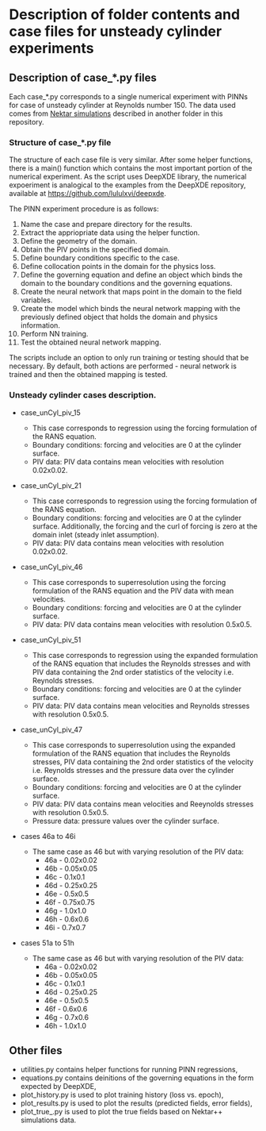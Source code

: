 # Description of folder contents and case files for unsteady cylinder experiments

## Description of case_\*.py files

Each case_\*.py corresponds to a single numerical experiment with PINNs for case of unsteady cylinder at Reynolds number 150. The data used comes from [Nektar simulations](../../NektarSimulations/) described in another folder in this repository.

### Structure of case_*.py file

The structure of each case file is very similar. After some helper functions, there is a main() function which contains the most important portion of the numerical experiment. As the script uses DeepXDE library, the numerical expoeriment is analogical to the examples from the DeepXDE repository, available at https://github.com/lululxvi/deepxde.

The PINN experiment procedure is as follows:

1. Name the case and prepare directory for the results.
2. Extract the appriopriate data using the helper function.
3. Define the geometry of the domain.
4. Obtain the PIV points in the specified domain.
5. Define boundary conditions specific to the case.
6. Define collocation points in the domain for the physics loss.
7. Define the governing equation and define an object which binds the domain to the boundary conditions and the governing equations.
8. Create the neural network that maps point in the domain to the field variables.
9. Create the model which binds the neural network mapping with the previously defined object that holds the domain and physics information.
10. Perform NN training.
11. Test the obtained neural network mapping.

The scripts include an option to only run training or testing should that be necessary. By default, both actions are performed - neural network is trained and then the obtained mapping is tested.

### Unsteady cylinder cases description.

- case_unCyl_piv_15 
    - This case corresponds to regression using the forcing formulation of the RANS equation. 
    - Boundary conditions: forcing and velocities are 0 at the cylinder surface.
    - PIV data: PIV data contains mean velocities with resolution 0.02x0.02.
- case_unCyl_piv_21 
    - This case corresponds to regression using the forcing formulation of the RANS equation. 
    - Boundary conditions: forcing and velocities are 0 at the cylinder surface. Additionally, the forcing and the curl of forcing is zero at the domain inlet (steady inlet assumption).
    - PIV data: PIV data contains mean velocities with resolution 0.02x0.02.
- case_unCyl_piv_46 
    - This case corresponds to superresolution using the forcing formulation of the RANS equation and the PIV data with mean velocities.
    - Boundary conditions: forcing and velocities are 0 at the cylinder surface.
    - PIV data: PIV data contains mean velocities with resolution 0.5x0.5.
- case_unCyl_piv_51 
    - This case corresponds to regression using the expanded formulation of the RANS equation that includes the Reynolds stresses and with PIV data containing the 2nd order statistics of the velocity i.e. Reynolds stresses.
    - Boundary conditions: forcing and velocities are 0 at the cylinder surface.
    - PIV data: PIV data contains mean velocities and Reynolds stresses with resolution 0.5x0.5.
- case_unCyl_piv_47 
    - This case corresponds to superresolution using the expanded formulation of the RANS equation that includes the Reynolds stresses, PIV data containing the 2nd order statistics of the velocity i.e. Reynolds stresses and the pressure data over the cylinder surface.
    - Boundary conditions: forcing and velocities are 0 at the cylinder surface.
    - PIV data: PIV data contains mean velocities and Reeynolds stresses with resolution 0.5x0.5.
    - Pressure data: pressure values over the cylinder surface.

- cases 46a to 46i
    - The same case as 46 but with varying resolution of the PIV data:
      - 46a - 0.02x0.02
      - 46b - 0.05x0.05
      - 46c - 0.1x0.1
      - 46d - 0.25x0.25
      - 46e - 0.5x0.5
      - 46f - 0.75x0.75
      - 46g - 1.0x1.0
      - 46h - 0.6x0.6
      - 46i - 0.7x0.7
- cases 51a to 51h
    - The same case as 46 but with varying resolution of the PIV data:
      - 46a - 0.02x0.02
      - 46b - 0.05x0.05
      - 46c - 0.1x0.1
      - 46d - 0.25x0.25
      - 46e - 0.5x0.5
      - 46f - 0.6x0.6
      - 46g - 0.7x0.6
      - 46h - 1.0x1.0


## Other files

- utilities.py contains helper functions for running PINN regressions,
- equations.py contains deinitions of the governing equations in the form expected by DeepXDE,
- plot_history.py is used to plot training history (loss vs. epoch),
- plot_results.py is used to plot the results (predicted fields, error fields),
- plot_true_.py is used to plot the true fields based on Nektar++ simulations data.